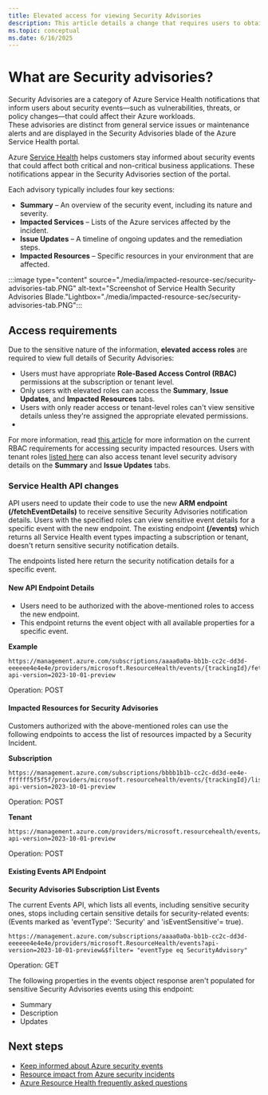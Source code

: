 ```yaml
---
title: Elevated access for viewing Security Advisories
description: This article details a change that requires users to obtain elevated access roles in order to view Security Advisory details
ms.topic: conceptual
ms.date: 6/16/2025
---
```



# What are Security advisories?

Security Advisories are a category of Azure Service Health notifications that inform users about security events—such as vulnerabilities, threats, or policy changes—that could affect their Azure workloads. <br>
These advisories are distinct from general service issues or maintenance alerts and are displayed in the Security Advisories blade of the Azure Service Health portal.

Azure [Service Health](service-health-overview.md) helps customers stay informed about security events that could affect both critical and non-critical business applications. These notifications appear in the Security Advisories section of the portal.

Each advisory typically includes four key sections:

- **Summary** – An overview of the security event, including its nature and severity.
- **Impacted Services** – Lists of the Azure services affected by the incident.
- **Issue Updates** – A timeline of ongoing updates and the remediation steps.
- **Impacted Resources** – Specific resources in your environment that are affected.




:::image type="content" source="./media/impacted-resource-sec/security-advisories-tab.PNG" alt-text="Screenshot of Service Health Security Advisories Blade."Lightbox="./media/impacted-resource-sec/security-advisories-tab.PNG":::





## Access requirements

Due to the sensitive nature of the information, **elevated access roles** are required to view full details of Security Advisories:

- Users must have appropriate **Role-Based Access Control (RBAC)** permissions at the subscription or tenant level.
- Only users with elevated roles can access the **Summary**, **Issue Updates**, and **Impacted Resources** tabs.
- Users with only reader access or tenant-level roles can't view sensitive details unless they're assigned the appropriate elevated permissions.
- 
For more information, read [this article](impacted-resources-security.md) for more information on the current RBAC requirements for accessing security impacted resources. 
Users with tenant roles [listed here](admin-access-reference.md) can also access tenant level security advisory details on the **Summary** and **Issue Updates** tabs.




### Service Health API changes

API users need to update their code to use the new **ARM endpoint (/fetchEventDetails)** to receive sensitive Security Advisories notification details. Users with the specified roles can view sensitive event details for a specific event with the new endpoint. The existing endpoint **(/events)** which returns all Service Health event types impacting a subscription or tenant, doesn't return sensitive security notification details. <!--This update will be made to API version 2023-10-01-preview and future versions.-->

The <!--new and existing--> endpoints listed here <!--will--> return the security notification details for a specific event.

#### New API Endpoint Details

- Users need to be authorized with the above-mentioned roles to access the new endpoint.
- This endpoint returns the event object with all available properties for a specific event. 

<!--- Available since API version 2022-10-01-->


**Example**

```HTTP
https://management.azure.com/subscriptions/aaaa0a0a-bb1b-cc2c-dd3d-eeeeee4e4e4e/providers/microsoft.ResourceHealth/events/{trackingId}/fetchEventDetails?api-version=2023-10-01-preview 
```
Operation: POST

#### Impacted Resources for Security Advisories

Customers authorized with the above-mentioned roles can use the following endpoints to access the list of resources impacted by a Security Incident.
<!--- Available since API version 2022-05-01-->

 
**Subscription**

```HTTP
https://management.azure.com/subscriptions/bbbb1b1b-cc2c-dd3d-ee4e-ffffff5f5f5f/providers/microsoft.resourcehealth/events/{trackingId}/listSecurityAdvisoryImpactedResources?api-version=2023-10-01-preview 
```
Operation: POST

**Tenant**

```HTTP
https://management.azure.com/providers/microsoft.resourcehealth/events/{trackingId}/listSecurityAdvisoryImpactedResources?api-version=2023-10-01-preview
```
Operation: POST

#### Existing Events API Endpoint

**Security Advisories Subscription List Events** 

The current Events API, which lists all events, including sensitive security ones, stops including certain sensitive details for security-related events:<br> (Events marked as 'eventType': 'Security' and 'isEventSensitive'= true).
<!--With API version 2023-10-01-preview (and future API versions), The existing Events API endpoint which returns the list of events (including sensitive security events with property 'eventType' : `Security` and property 'isEventSensitive' = true) will be restricted to not pass sensitive properties listed below for security events.-->

```HTTP
https://management.azure.com/subscriptions/aaaa0a0a-bb1b-cc2c-dd3d-eeeeee4e4e4e/providers/microsoft.ResourceHealth/events?api-version=2023-10-01-preview&$filter= "eventType eq SecurityAdvisory"
```
Operation: GET

The following properties in the events object response aren't populated for sensitive Security Advisories events using this endpoint:

* Summary
* Description
* Updates


## Next steps

* [Keep informed about Azure security events](stay-informed-security.md)
* [Resource impact from Azure security incidents](impacted-resources-security.md)
* [Azure Resource Health frequently asked questions](resource-health-faq.yml)
